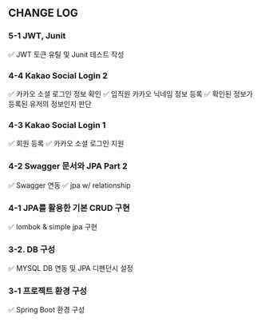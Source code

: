 ## CHANGE LOG

### 5-1 JWT, Junit
✅ JWT 토큰 유틸 및 Junit 테스트 작성

### 4-4 Kakao Social Login 2
✅ 카카오 소셜 로그인 정보 확인
✅ 임직원 카카오 닉네임 정보 등록 
✅ 확인된 정보가 등록된 유저의 정보인지 판단

### 4-3 Kakao Social Login 1
✅ 회원 등록
✅ 카카오 소셜 로그인 지원

### 4-2 Swagger 문서와 JPA Part 2
✅ Swagger 연동
✅ jpa w/ relationship

### 4-1 JPA를 활용한 기본 CRUD 구현
✅ lombok & simple jpa 구현

### 3-2. DB 구성

✅ MYSQL DB 연동 및 JPA 디펜던시 설정

### 3-1 프로젝트 환경 구성

✅ Spring Boot 환경 구성